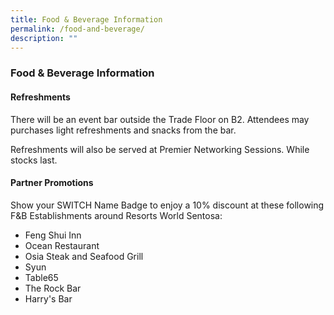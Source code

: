 ```yaml
---
title: Food & Beverage Information
permalink: /food-and-beverage/
description: ""
---
```

### **Food & Beverage Information**

#### **Refreshments**
There will be an event bar outside the Trade Floor on B2. Attendees may purchases light refreshments and snacks from the bar. 

Refreshments will also be served at Premier Networking Sessions. While stocks last. 

#### **Partner Promotions**

Show your SWITCH Name Badge to enjoy a 10% discount at these following F&B Establishments around Resorts World Sentosa:
* Feng Shui Inn
* Ocean Restaurant
* Osia Steak and Seafood Grill
* Syun
* Table65
* The Rock Bar
* Harry's Bar